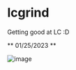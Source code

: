 # lcgrind
Getting good at LC :D

** 01/25/2023 **

![image](https://user-images.githubusercontent.com/65876219/214791622-3eac646e-a52a-49b0-9246-b8106d1ecdf8.png)
